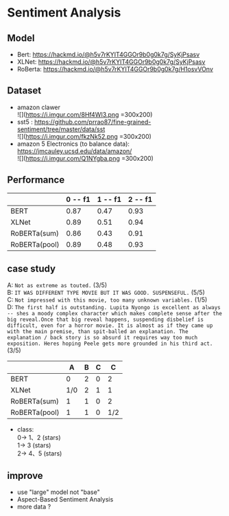 # Sentiment Analysis
## Model
* Bert: https://hackmd.io/@h5v7rKYIT4GGOr9b0g0k7g/SyKjPsasv
* XLNet: https://hackmd.io/@h5v7rKYIT4GGOr9b0g0k7g/SyKjPsasv
* RoBerta: https://hackmd.io/@h5v7rKYIT4GGOr9b0g0k7g/H1osvVOnv
## Dataset
* amazon clawer <br>
![](https://i.imgur.com/8Hf4WI3.png =300x200)
* sst5 : https://github.com/prrao87/fine-grained-sentiment/tree/master/data/sst  <br>
![](https://i.imgur.com/fkzNk52.png =300x200)
* amazon 5 Electronics (to balance data): https://jmcauley.ucsd.edu/data/amazon/  <br>
![](https://i.imgur.com/Q1NYgba.png =300x200)

## Performance

|                | 0 -- f1  | 1 -- f1  | 2 -- f1  |
| --------       | -------- | -------- | -------- |
| BERT           | 0.87     | 0.47     | 0.93     |
| XLNet          | 0.89     | 0.51     | 0.94     |
| RoBERTa(sum)   | 0.86     | 0.43     | 0.91     |
| RoBERTa(pool)  | 0.89     | 0.48     | 0.93     |

## case study

A: `Not as extreme as touted.` (3/5)  <br>
B: `IT WAS DIFFERENT TYPE MOVIE BUT IT WAS GOOD. SUSPENSEFUL.` (5/5)  <br>
C: `Not impressed with this movie, too many unknown variables.` (1/5) <br>
D: `The first half is outstanding. Lupita Nyongo is excellent as always -- shes a moody complex character which makes complete sense after the big reveal.Once that big reveal happens, suspending disbelief is difficult, even for a horror movie. It is almost as if they came up with the main premise, than spit-balled an explanation. The explanation / back story is so absurd it requires way too much exposition. Heres hoping Peele gets more grounded in his third act.` (3/5) <br>
<!-- E: Not impressed with this movie, but the actors performance well. -->

|                | A        | B        | C        | C        |
| --------       | -------- | -------- | -------- | -------- |
| BERT           | 0        | 2        | 0        |2         |
| XLNet          | 1/0      | 2        | 1        |1         |
| RoBERTa(sum)   | 1        | 1        | 0        |2         |
| RoBERTa(pool)  | 1        | 1        | 0        |1/2       |

* class:<br>
0-> 1、2 (stars)<br>
1-> 3 (stars)<br>
2-> 4、5 (stars)<br>

## improve
* use "large" model not "base"
* Aspect-Based Sentiment Analysis
* more data ?
